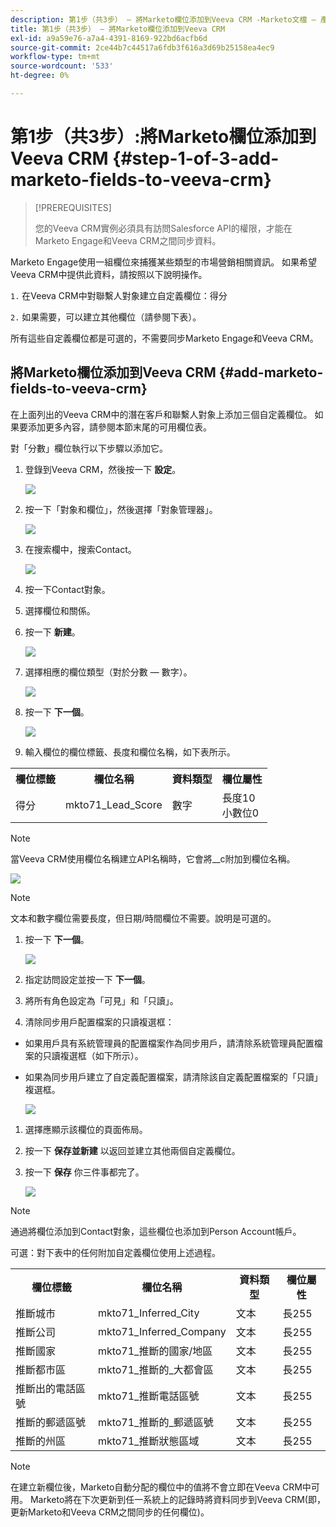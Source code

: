 ```yaml
---
description: 第1步（共3步） — 將Marketo欄位添加到Veeva CRM -Marketo文檔 — 產品文檔
title: 第1步（共3步） — 將Marketo欄位添加到Veeva CRM
exl-id: a9a59e76-a7a4-4391-8169-922bd6acfb6d
source-git-commit: 2ce44b7c44517a6fdb3f616a3d69b25158ea4ec9
workflow-type: tm+mt
source-wordcount: '533'
ht-degree: 0%

---
```


# 第1步（共3步）:將Marketo欄位添加到Veeva CRM {#step-1-of-3-add-marketo-fields-to-veeva-crm}

>[!PREREQUISITES]
>
>您的Veeva CRM實例必須具有訪問Salesforce API的權限，才能在Marketo Engage和Veeva CRM之間同步資料。

Marketo Engage使用一組欄位來捕獲某些類型的市場營銷相關資訊。 如果希望Veeva CRM中提供此資料，請按照以下說明操作。

`1.` 在Veeva CRM中對聯繫人對象建立自定義欄位：得分

`2.` 如果需要，可以建立其他欄位（請參閱下表）。

所有這些自定義欄位都是可選的，不需要同步Marketo Engage和Veeva CRM。

## 將Marketo欄位添加到Veeva CRM {#add-marketo-fields-to-veeva-crm}

在上面列出的Veeva CRM中的潛在客戶和聯繫人對象上添加三個自定義欄位。 如果要添加更多內容，請參閱本節末尾的可用欄位表。

對「分數」欄位執行以下步驟以添加它。

1. 登錄到Veeva CRM，然後按一下 **設定**。

   ![](assets/step-1-of-3-add-marketo-fields-1.png)

1. 按一下「對象和欄位」，然後選擇「對象管理器」。

   ![](assets/step-1-of-3-add-marketo-fields-2.png)

1. 在搜索欄中，搜索Contact。

   ![](assets/step-1-of-3-add-marketo-fields-3.png)

1. 按一下Contact對象。

1. 選擇欄位和關係。

1. 按一下 **新建**。

   ![](assets/step-1-of-3-add-marketo-fields-4.png)

1. 選擇相應的欄位類型（對於分數 — 數字）。

   ![](assets/step-1-of-3-add-marketo-fields-5.png)

1. 按一下 **下一個**。

   ![](assets/step-1-of-3-add-marketo-fields-6.png)

1. 輸入欄位的欄位標籤、長度和欄位名稱，如下表所示。

<table>
 <tbody>
  <tr>
   <th>欄位標籤
   <th>欄位名稱
   <th>資料類型
   <th>欄位屬性
  </tr>
  <tr>
   <td>得分</td>
   <td>mkto71_Lead_Score</td>
   <td>數字</td>
   <td>長度10<br/>
小數位0</td>
  </tr>
 </tbody>
</table>

>[!NOTE]
>
>當Veeva CRM使用欄位名稱建立API名稱時，它會將__c附加到欄位名稱。

![](assets/step-1-of-3-add-marketo-fields-7.png)

>[!NOTE]
>
>文本和數字欄位需要長度，但日期/時間欄位不需要。說明是可選的。

1. 按一下 **下一個**。

   ![](assets/step-1-of-3-add-marketo-fields-8.png)

1. 指定訪問設定並按一下 **下一個**。

1. 將所有角色設定為「可見」和「只讀」。

1. 清除同步用戶配置檔案的只讀複選框：

* 如果用戶具有系統管理員的配置檔案作為同步用戶，請清除系統管理員配置檔案的只讀複選框（如下所示）。
* 如果為同步用戶建立了自定義配置檔案，請清除該自定義配置檔案的「只讀」複選框。

   ![](assets/step-1-of-3-add-marketo-fields-9.png)

1. 選擇應顯示該欄位的頁面佈局。

1. 按一下 **保存並新建** 以返回並建立其他兩個自定義欄位。

1. 按一下 **保存** 你三件事都完了。

   ![](assets/step-1-of-3-add-marketo-fields-10.png)

>[!NOTE]
>
>通過將欄位添加到Contact對象，這些欄位也添加到Person Account帳戶。

可選：對下表中的任何附加自定義欄位使用上述過程。

<table>
 <tbody>
  <tr>
   <th>欄位標籤
   <th>欄位名稱
   <th>資料類型
   <th>欄位屬性
  </tr>
  <tr>
   <td>推斷城市</td>
   <td>mkto71_Inferred_City</td>
   <td>文本</td>
   <td>長255</td>
  </tr>
  <tr>
   <td>推斷公司</td>
   <td>mkto71_Inferred_Company</td>
   <td>文本</td>
   <td>長255</td>
  </tr>
  <tr>
   <td>推斷國家</td>
   <td>mkto71_推斷的國家/地區</td>
   <td>文本</td>
   <td>長255</td>
  </tr>
  <tr>
   <td>推斷都市區</td>
   <td>mkto71_推斷的_大都會區</td>
   <td>文本</td>
   <td>長255</td>
  </tr>
  <tr>
   <td>推斷出的電話區號</td>
   <td>mkto71_推斷電話區號</td>
   <td>文本</td>
   <td>長255</td>
  </tr>
  <tr>
   <td>推斷的郵遞區號</td>
   <td>mkto71_推斷的_郵遞區號</td>
   <td>文本</td>
   <td>長255</td>
  </tr>
  <tr>
   <td>推斷的州區</td>
   <td>mkto71_推斷狀態區域</td>
   <td>文本</td>
   <td>長255</td>
  </tr>
 </tbody>
</table>

>[!NOTE]
>
>在建立新欄位後，Marketo自動分配的欄位中的值將不會立即在Veeva CRM中可用。 Marketo將在下次更新到任一系統上的記錄時將資料同步到Veeva CRM(即，更新Marketo和Veeva CRM之間同步的任何欄位)。
